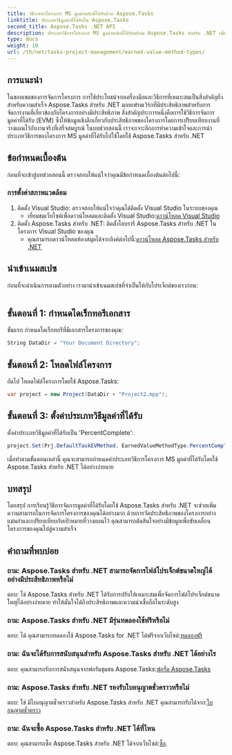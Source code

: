 ```yaml
---
title: วิธีการทำโครงการ MS มูลค่าหลักที่ได้รับด้วย Aspose.Tasks
linktitle: ประเภทวิธีมูลค่าที่ได้รับใน Aspose.Tasks
second_title: Aspose.Tasks .NET API
description: ประเภทวิธีการโครงการ MS มูลค่าหลักที่ได้รับพร้อม Aspose.Tasks สำหรับ .NET เพิ่มประสิทธิภาพการจัดการโครงการได้อย่างง่ายดาย
type: docs
weight: 10
url: /th/net/tasks-project-management/earned-value-method-types/
---
```

## การแนะนำ
ในขอบเขตของการจัดการโครงการ การใช้ประโยชน์จากเครื่องมือและวิธีการที่เหมาะสมเป็นสิ่งสำคัญยิ่งสำหรับความสำเร็จ Aspose.Tasks สำหรับ .NET มอบเฟรมเวิร์กที่มีประสิทธิภาพสำหรับการจัดการงานที่เกี่ยวข้องกับโครงการอย่างมีประสิทธิภาพ สิ่งสำคัญประการหนึ่งคือการใช้วิธีการจัดการมูลค่าที่ได้รับ (EVM) ซึ่งให้ข้อมูลเชิงลึกเกี่ยวกับประสิทธิภาพของโครงการโดยการเปรียบเทียบงานที่วางแผนไว้กับงานจริงที่เสร็จสมบูรณ์ ในบทช่วยสอนนี้ เราจะเจาะลึกการทำความเข้าใจและการนำประเภทวิธีการของโครงการ MS มูลค่าที่ได้รับไปใช้โดยใช้ Aspose.Tasks สำหรับ .NET
## ข้อกำหนดเบื้องต้น
ก่อนที่จะเข้าสู่บทช่วยสอนนี้ ตรวจสอบให้แน่ใจว่าคุณมีข้อกำหนดเบื้องต้นต่อไปนี้:
### การตั้งค่าสภาพแวดล้อม
1. ติดตั้ง Visual Studio: ตรวจสอบให้แน่ใจว่าคุณได้ติดตั้ง Visual Studio ในระบบของคุณ
   -  เยี่ยมชมเว็บไซต์เพื่อดาวน์โหลดและติดตั้ง Visual Studio:[ดาวน์โหลด Visual Studio](https://visualstudio.microsoft.com/downloads/)
2. ติดตั้ง Aspose.Tasks สำหรับ .NET: ติดตั้งไลบรารี Aspose.Tasks สำหรับ .NET ในโครงการ Visual Studio ของคุณ
   -  คุณสามารถดาวน์โหลดห้องสมุดได้จากลิงค์ต่อไปนี้:[ดาวน์โหลด Aspose.Tasks สำหรับ .NET](https://releases.aspose.com/tasks/net/)

## นำเข้าเนมสเปซ
ก่อนที่จะดำเนินการตามตัวอย่าง เรามานำเข้าเนมสเปซที่จำเป็นให้กับโปรเจ็กต์ของเราก่อน:
```csharp

```

## ขั้นตอนที่ 1: กำหนดไดเร็กทอรีเอกสาร
ขั้นแรก กำหนดไดเร็กทอรีที่มีเอกสารโครงการของคุณ:
```csharp
String DataDir = "Your Document Directory";
```
## ขั้นตอนที่ 2: โหลดไฟล์โครงการ
ถัดไป โหลดไฟล์โครงการโดยใช้ Aspose.Tasks:
```csharp
var project = new Project(DataDir + "Project2.mpp");
```
## ขั้นตอนที่ 3: ตั้งค่าประเภทวิธีมูลค่าที่ได้รับ
ตั้งค่าประเภทวิธีมูลค่าที่ได้รับเป็น 'PercentComplete':
```csharp
project.Set(Prj.DefaultTaskEVMethod, EarnedValueMethodType.PercentComplete);
```
เมื่อทำตามขั้นตอนเหล่านี้ คุณจะสามารถกำหนดค่าประเภทวิธีการโครงการ MS มูลค่าที่ได้รับโดยใช้ Aspose.Tasks สำหรับ .NET ได้อย่างง่ายดาย

## บทสรุป
โดยสรุป การเรียนรู้วิธีการจัดการมูลค่าที่ได้รับโดยใช้ Aspose.Tasks สำหรับ .NET จะช่วยเพิ่มความสามารถในการจัดการโครงการของคุณได้อย่างมาก ด้วยการวัดประสิทธิภาพของโครงการอย่างแม่นยำและเปรียบเทียบกับเป้าหมายที่วางแผนไว้ คุณสามารถตัดสินใจอย่างมีข้อมูลเพื่อขับเคลื่อนโครงการของคุณไปสู่ความสำเร็จ
## คำถามที่พบบ่อย
### ถาม: Aspose.Tasks สำหรับ .NET สามารถจัดการไฟล์โปรเจ็กต์ขนาดใหญ่ได้อย่างมีประสิทธิภาพหรือไม่
ตอบ: ใช่ Aspose.Tasks สำหรับ .NET ได้รับการปรับให้เหมาะสมเพื่อจัดการไฟล์โปรเจ็กต์ขนาดใหญ่ได้อย่างง่ายดาย ทำให้มั่นใจได้ถึงประสิทธิภาพและความน่าเชื่อถือในระดับสูง
### ถาม: Aspose.Tasks สำหรับ .NET มีรุ่นทดลองใช้ฟรีหรือไม่
ตอบ: ได้ คุณสามารถทดลองใช้ Aspose.Tasks for .NET ได้ฟรีจากเว็บไซต์:[ทดลองฟรี](https://releases.aspose.com/)
### ถาม: ฉันจะได้รับการสนับสนุนสำหรับ Aspose.Tasks สำหรับ .NET ได้อย่างไร
 ตอบ: คุณสามารถรับการสนับสนุนจากฟอรัมชุมชน Aspose.Tasks:[ฟอรั่ม Aspose.Tasks](https://forum.aspose.com/c/tasks/15)
### ถาม: Aspose.Tasks สำหรับ .NET รองรับใบอนุญาตชั่วคราวหรือไม่
 ตอบ: ใช่ มีใบอนุญาตชั่วคราวสำหรับ Aspose.Tasks สำหรับ .NET คุณสามารถรับได้จาก:[ใบอนุญาตชั่วคราว](https://purchase.aspose.com/temporary-license/)
### ถาม: ฉันจะซื้อ Aspose.Tasks สำหรับ .NET ได้ที่ไหน
 ตอบ: คุณสามารถซื้อ Aspose.Tasks สำหรับ .NET ได้จากเว็บไซต์:[ซื้อ](https://purchase.aspose.com/buy).